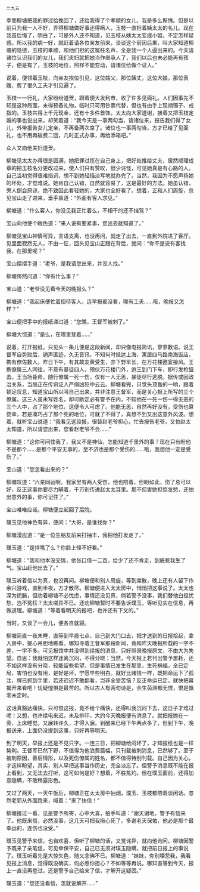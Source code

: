     二九五 

   幸而柳塘把我的罪过给挽回了，还给我得了个孝顺的女儿，我是多么惭愧。但是以前只为我一人不好，弄得柳塘做好事还得瞒人，玉枝一直担着姨太太的名儿。现在我虽后悔了，明白了，可是外人还不知道，见玉枝从姨太太变成小姐，不定怎样疑惑。所以我的病一好，就赶着请各位亲友前来，谈谈这个前因后果，叫大家知道柳塘的隐德，玉枝的孝顺，和他们担的这冤枉名声，全是我一个人逼出来的。今天请诸位认识我们的女儿，我们夫妇就把她当作继承人了，我们以后也未必能再有孩子，便是有了，玉枝的地位，照样不能变动，请诸位给做个证人。”

   说着，便领着玉枝，向亲友挨位引见，这位姑父，那位姨丈，这位大娘，那位表嫂，费了很久工夫才引见遍了。

   玉枝一一行礼，大家纷纷道贺，跟着便大发利市，收了许多见面礼。人们因事先不知是这种局面，未得预备礼物，临时只可用钞票代替，但也有由手上现摘镯子、戒指的。玉枝共得上千元现金，还有十多件首饰。太太向大家道谢，接着又把玉枝定婚的事也说出来，却笑着道：“我今天是一事两勾当，请诸位来，报告我们得了女儿，外带报告女儿定亲，不再备两次席了。诸位也一事两勾当，方才已给了见面礼，也不用再破费二回，几时正式办事，再给添箱吧。”

   众人又向他夫妇道贺。

   柳塘见太太办得很是圆满，她把罪过揽在自己身上，把好处推给丈夫，居然顺理成章的把玉枝名分更改过来，使人们只有赞叹，很少诧怪，可见她真是有心路的人。自己当初觉得很难措词，想不到她轻描淡写地就办完了。当然，我因为不愿声扬她的坏处，才觉难说。她肯自己认错，自然就容易了，这是最好的方法。她虽认错，旁人倒会原谅，绝不致因此看轻她的，大家也全好看了。想着，正和人们周旋，忽见宝山走了进来，垂手禀道：“外面有客人求见。”

   柳塘道：“什么客人，你没见我正忙着么，不相干的还不挡驾？”

   宝山向他使个眼色道：“来人说有要紧事，您出去就知道了。”

   柳塘见宝山神情可异，言语支离，也没再问，就走了出去，一直到外院进了客厅。见里面寂然无人，不由一怔，回头见宝山正跟在背后，就问：“你不是说有客找我，在那里呢？”

   宝山摆摆手道：“老爷，是我请您出来，并没人找。”

   柳塘愕然问道：“你有什么事？”

   宝山道：“老爷没见着今天的晚报么？”

   柳塘道：“我起床便忙着招待客人，连早报都没看，哪有工夫……哦，晚报又怎样？”

   宝山便把手中的报纸递过道：“您瞧，王督军被刺了。”

   柳塘大惊道：“是么，在哪里登着……”

   说着，打开报纸，只见头一条儿便是这段新闻，却只像电报简讯，寥寥数语。说王督军自势败后，销声匿迹，久无音讯，不知何时抵达上海，寓居四马路南海饭店，携有僚佐数人。昨日下午，有其故友黄受生，亦下野军长，在万花楼邀宴接风。王携僚属三人同往，不意有暴徒四人，预伏万花楼门外，迨王到门下车，即行发枪狙击。王当场毙命，随行僚属一死一伤，仅有一人无恙，暴徒尽行逃脱。据传或因政治关系，当局正在传讯证人严缉凶犯中云云。柳塘看完，只觉头顶轰的一响，跟着顿足叹息，知道宝山所以叫自己出来，并非注意王督军，而是关心报上所写的三个僚属。这三人虽未写姓名，却可断定必有警予在内，不知他在一死一伤一得无恙的三个人中，占了那个地位，这便令人可虑了。他能无恙，自然再好没有，受伤也算侥幸，若是凑巧占了那个死的地位，可就了不得了，真想不到又出这意外风波。想着，就听宝山说道：“我看见这段报，很替赵老爷担心，忙去报告老爷，又怕赵太太知道，所以请您出来，您看赵老爷不会……”

   柳塘道：“这你可问住我了，我又不是神仙，怎能知道千里外的事？现在只有盼他不是那个……是那个平安无事的，至不济也是那个受伤的……哦，我想他一定是受伤了。”

   宝山道：“您怎看出来的？”

   柳塘叹道：“六亲同运啊。我家里有两人受伤，他也陪着，但盼如此，伤了总可以好，反正这事你要尽力瞒着，千万别传进赵太太耳里。那不但害她担惊发愁，还怕出意外的事，你可记住了。”

   宝山唯唯应诺。柳塘便立起回了后院。

   璞玉见他神色有异，便问：“大哥，是谁找你？”

   柳塘漫应道：“是一位生朋友前来打抽丰，我把他打发走了。”

   璞玉道：“是拌嘴了么？你脸上怪不好看。”

   柳塘道：“我和他本没交情，他张口借一二百，给少了还不肯走，到底惹我生了气。宝山赶他出去了。”

   璞玉听着信以为真，也没再问。柳塘便和别人周旋，等到席散，晚上还有人留下作余兴游戏，直到半夜，方才散尽。柳塘便进入太太房中，悄悄把这事说了。太太也深为扼腕，但劝着柳塘不必忧虑，事情还没见真，倘若警予没事，我们替他白担忧愁，岂不冤枉？太太嗟异不已。还劝柳塘暂时不要告诉璞玉，等听见实在信息，再做道理。柳塘道：“等着看明天的报吧，也许还有下文的。”

   当时，又谈了一会儿，便各自就寝。

   柳塘简直一夜未睡，直等到早晨七点，自己到大门口去，把才送到的日报拾起，拿入房中，提心吊胆地瞧看。哪知寻着王督军那段新闻，竟和昨天晚报所载的一字不差，一字不多。可见报馆中并没得到续报的消息，只好照录晚报原文，不由大为失望。自思：我就怕这样迷离沉闷，不得分晓；当然，今天报上若刊出警予噩耗，还不如这样没有分晓，较能留些希望。但是事情已发生在那里，生死祸福，全已定局，害怕也没有用，是好是坏，宁愿早些明白。就好比赌钱一样，既把命运下了孤注，牌已抓到手里，若还迟迟不敢翻看，岂非全受苦恼？反正命运已定，就快把幕揭开来看吧！忧疑惶惧是最苦的。所以古人有两句诗是，余生茵溷都无恨，恨是飘零未定时。

   这话真豁达痛快，只可恨这报，竟不给个痛快，还得叫我沉闷下去，这日子才难过呢！又想，也许续电来迟，未及排印，大约今天晚报便有消息了。就把报抛在一旁，上床睡觉。又展转许久，才得入寐。到醒来已经下午两点多了，但到下午，晚报送来，上面仍没提到这事，只好再等明天。

   到了明天，早报上还是不见只字。一连三日，把柳塘给闷坏了，才知报纸也是一样势利。王督军已然下野，不值得为他浪费篇幅，只刊载被刺消息，已然够了。至于被刺原因，善后情形，以及死伤僚属的姓名，都不值得特别刊载。自己因为关心，才这样盼望，其实，别人早把这事当作历史，完全淡忘了。但警予消息既不能在报上看到，又无法去打听，这可如何是好？想着，不胜焦灼。但在璞玉面前，还得加意隐瞒，不敢稍露形色。

   又过了两天，一天午饭后，柳塘正在太太房中抽烟，璞玉、玉枝都陪着谈闲话。忽然老郭从外面跑来，喊着：“来了快信！”

   柳塘接过一看，见是警予所寄，心中大喜，拍手叫道：“谢天谢地，警予有信来了。他既来信，必然没事，这几天可把我揪心死了。多谢老天保佑，他必是那个最幸运的，连伤也没受。”

   璞玉见警予来信，也自欢喜，但听了柳塘的话，又觉诧异，就向他询问。柳塘因警予既来了亲笔信，可见幸保平安，自己已无须对璞玉隐瞒，就把前日报上的事说了。璞玉听着先是大惊失色，随又念佛不已。柳塘道：“妹妹，你别埋怨我，我看见报上消息，觉得既没确实，何必惹你担心？不如等等再说。哪知直等到今天，报上一直没再登过，还是警予自己给来了信，才解开这疑团。”

   璞玉道：“您还没看信，怎就说解开……”

